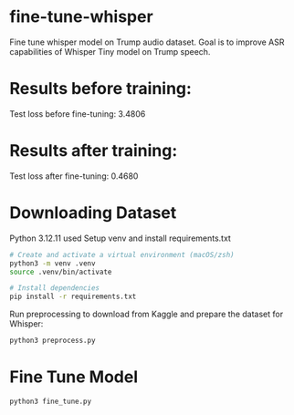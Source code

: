 # fine-tune-whisper
Fine tune whisper model on Trump audio dataset. Goal is to improve ASR capabilities of Whisper Tiny model on Trump speech.

# Results before training:
Test loss before fine-tuning: 3.4806

# Results after training:
Test loss after fine-tuning: 0.4680

# Downloading Dataset
Python 3.12.11 used
Setup venv and install requirements.txt

```bash
# Create and activate a virtual environment (macOS/zsh)
python3 -m venv .venv
source .venv/bin/activate

# Install dependencies
pip install -r requirements.txt
```

Run preprocessing to download from Kaggle and prepare the dataset for Whisper:

```bash
python3 preprocess.py
```

# Fine Tune Model
```bash
python3 fine_tune.py
```

